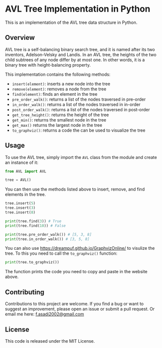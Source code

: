 # AVL Tree Implementation in Python
This is an implementation of the AVL tree data structure in Python.

## Overview
AVL tree is a self-balancing binary search tree, and it is named after its two inventors, Adelson-Velsky and Landis. In an AVL tree, the heights of the two child subtrees of any node differ by at most one. In other words, it is a binary tree with height-balancing property.

This implementation contains the following methods:

- `insert(element)`: inserts a new node into the tree
- `remove(element)`: removes a node from the tree
- `find(element)`: finds an element in the tree
- `pre_order_walk()`: returns a list of the nodes traversed in pre-order
- `in_order_walk()`: returns a list of the nodes traversed in in-order
- `post_order_walk()`: returns a list of the nodes traversed in post-order
- `get_tree_height()`: returns the height of the tree
- `get_min()`: returns the smallest node in the tree
- `get_max()` returns the largest node in the tree
- `to_graphviz()`: returns a code the can be used to visualize the tree


## Usage
To use the AVL tree, simply import the `AVL` class from the module and create an instance of it:
```python
from AVL import AVL

tree = AVL()
```

You can then use the methods listed above to insert, remove, and find elements in the tree.

```python
tree.insert(5)
tree.insert(3)
tree.insert(8)

print(tree.find(3)) # True
print(tree.find(10)) # False

print(tree.pre_order_walk()) # [5, 3, 8]
print(tree.in_order_walk()) # [3, 5, 8]
```

You can also use https://dreampuf.github.io/GraphvizOnline/ to visulize the tree.
To this you need to call the `to_graphviz()` function:
```python
print(tree.to_graphviz())
```
The function prints the code you need to copy and paste in the website above.


## Contributing
Contributions to this project are welcome. If you find a bug or want to suggest an improvement, please open an issue or submit a pull request.
Or email me here: f.asadi2002@gmail.com


## License
This code is released under the MIT License.
